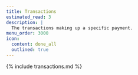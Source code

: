 ```yaml
---
title: Transactions
estimated_read: 3
description: |
  The transactions making up a specific payment.
menu_order: 3000
icon:
  content: done_all
  outlined: true
---
```


{% include transactions.md %}
